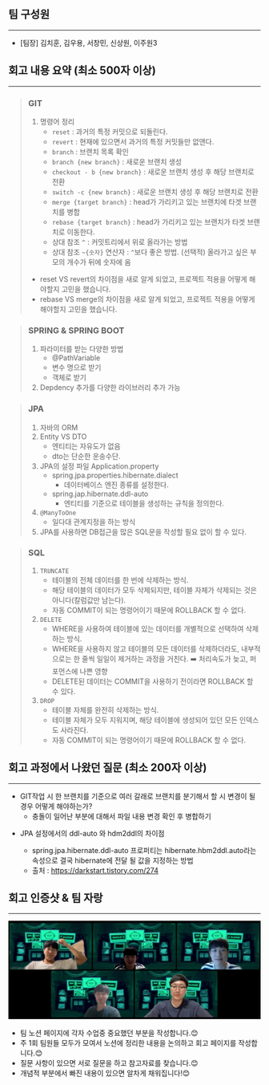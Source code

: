 ## 팀 구성원

---

- [팀장] 김치훈, 김우용, 서창민, 신상원, 이주원3

## 회고 내용 요약 (최소 500자 이상)

---

> ### GIT
>
> 1. 명령어 정리
>    + `reset` : 과거의 특정 커밋으로 되돌린다.
>    + `revert` : 현재에 있으면서 과거의 특정 커밋들만 없앤다.
>    + `branch` : 브랜치 목록 확인
>    + `branch {new branch}` : 새로운 브랜치 생성
>    + `checkout - b {new branch}` : 새로운 브랜치 생성 후 해당 브랜치로 전환
>    + `switch -c {new branch}` : 새로운 브랜치 생성 후 해당 브랜치로 전환
>    + `merge {target branch}` : head가 가리키고 있는 브랜치에 타겟 브랜치를 병합
>    + `rebase {target branch}` : head가 가리키고 있는 브랜치가 타겟 브랜치로 이동한다.
>    + 상대 참조 `^` : 커밋트리에서 위로 올라가는 방법
>    + 상대 참조 `~{숫자}` 연산자 : `^`보다 좋은 방법. (선택적) 올라가고 싶은 부모의 개수가 뒤에 숫자에 옴
>
> + reset VS revert의 차이점을 새로 알게 되었고, 프로젝트 적용을 어떻게 해야할지 고민을 했습니다. 
> + rebase VS merge의 차이점을 새로 알게 되었고, 프로젝트 적용을 어떻게 해야할지 고민을 했습니다. 

> ### SPRING & SPRING BOOT
>
> 1. 파라미터를 받는 다양한 방법
>    + @PathVariable
>    + 변수 명으로 받기
>    + 객체로 받기
> 2. Depdency 추가를 다양한 라이브러리 추가 가능

> ### JPA
>
> 1. 자바의 ORM
> 2. Entity VS DTO 
>    + 엔티티는 자유도가 없음
>    + dto는 단순한 운송수단.
> 3. JPA의 설정 파일 Application.property
>    + spring.jpa.properties.hibernate.dialect
>      - 데이터베이스 엔진 종류를 설정한다.
>    + spring.jap.hibernate.ddl-auto
>      - 엔티티를 기준으로 테이블을 생성하는 규칙을 정의한다.
> 4. `@ManyToOne`
>    + 일다대 관계지정을 하는 방식
> 5. JPA를 사용하면 DB접근을 많은 SQL문을 작성할 필요 없이 할 수 있다. 

> ### SQL
>
> 1. `TRUNCATE`
>    + 테이블의 전체 데이터를 한 번에 삭제하는 방식.
>    + 해당 테이블의 데이터가 모두 삭제되지만, 테이블 자체가 삭제되는 것은 아니다(칼럼값만 남는다).
>    + 자동 COMMIT이 되는 명령어이기 때문에 ROLLBACK 할 수 없다.
> 2. `DELETE`
>    + WHERE을 사용하여 테이블에 있는 데이터를 개별적으로 선택하여 삭제하는 방식.
>    + WHERE을 사용하지 않고 테이블의 모든 데이터를 삭제하더라도, 내부적으로는 한 줄씩 일일이 제거하는 과정을 거친다. ➡️ 처리속도가 늦고, 퍼포먼스에 나쁜 영향
>    + DELETE된 데이터는 COMMIT을 사용하기 전이라면 ROLLBACK 할 수 있다.
> 3. `DROP`
>    + 테이블 자체를 완전히 삭제하는 방식.
>    + 테이블 자체가 모두 지워지며, 해당 테이블에 생성되어 있던 모든 인덱스도 사라진다.
>    + 자동 COMMIT이 되는 명령어이기 때문에 ROLLBACK 할 수 없다. 





## 회고 과정에서 나왔던 질문 (최소 200자 이상)

---

- GIT작업 시 한 브랜치를 기준으로 여러 갈래로 브랜치를 분기해서 할 시 변경이 될 경우 어떻게 해야하는가?
  - 충돌이 일어난 부분에 대해서 파일 내용 변경 확인 후 병합하기


+ JPA 설정에서의 ddl-auto 와 hdm2ddl의 차이점

  + spring.jpa.hibernate.ddl-auto 프로퍼티는 hibernate.hbm2ddl.auto라는 속성으로 결국 hibernate에 전달 될 값을 지정하는 방법
  + 출처 : https://darkstart.tistory.com/274




## 회고 인증샷 & 팀 자랑

---

![0811회고](./img/0811회고.png)

- 팀 노션 페이지에 각자 수업중 중요했던 부분을 작성합니다.😊
- 주 1회 팀원들 모두가 모여서 노션에 정리한 내용을 논의하고 회고 페이지를 작성합니다.😊
- 질문 사항이 있으면 서로 질문을 하고 참고자료를 찾습니다.😊
- 개념적 부분에서 빠진 내용이 있으면 알차게 채워집니다!😊
